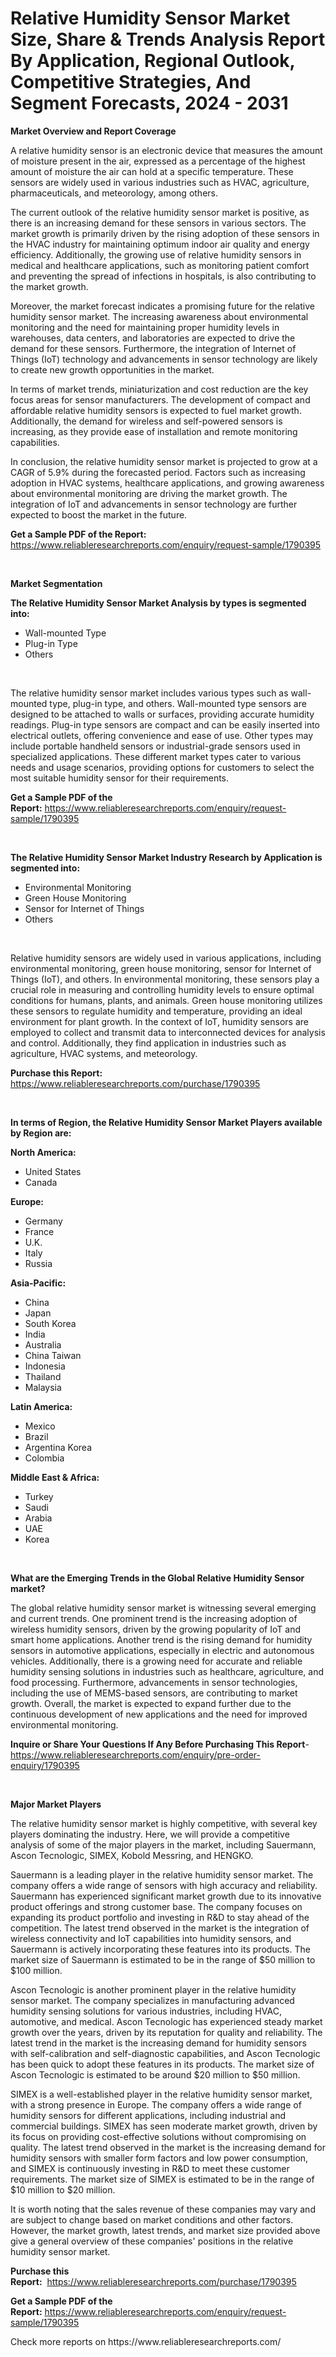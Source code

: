<p><h1>Relative Humidity Sensor Market Size, Share & Trends Analysis Report By Application, Regional Outlook, Competitive Strategies, And Segment Forecasts, 2024 - 2031</h1></p><p><strong>Market Overview and Report Coverage</strong></p>
<p><p>A relative humidity sensor is an electronic device that measures the amount of moisture present in the air, expressed as a percentage of the highest amount of moisture the air can hold at a specific temperature. These sensors are widely used in various industries such as HVAC, agriculture, pharmaceuticals, and meteorology, among others.</p><p>The current outlook of the relative humidity sensor market is positive, as there is an increasing demand for these sensors in various sectors. The market growth is primarily driven by the rising adoption of these sensors in the HVAC industry for maintaining optimum indoor air quality and energy efficiency. Additionally, the growing use of relative humidity sensors in medical and healthcare applications, such as monitoring patient comfort and preventing the spread of infections in hospitals, is also contributing to the market growth.</p><p>Moreover, the market forecast indicates a promising future for the relative humidity sensor market. The increasing awareness about environmental monitoring and the need for maintaining proper humidity levels in warehouses, data centers, and laboratories are expected to drive the demand for these sensors. Furthermore, the integration of Internet of Things (IoT) technology and advancements in sensor technology are likely to create new growth opportunities in the market.</p><p>In terms of market trends, miniaturization and cost reduction are the key focus areas for sensor manufacturers. The development of compact and affordable relative humidity sensors is expected to fuel market growth. Additionally, the demand for wireless and self-powered sensors is increasing, as they provide ease of installation and remote monitoring capabilities.</p><p>In conclusion, the relative humidity sensor market is projected to grow at a CAGR of 5.9% during the forecasted period. Factors such as increasing adoption in HVAC systems, healthcare applications, and growing awareness about environmental monitoring are driving the market growth. The integration of IoT and advancements in sensor technology are further expected to boost the market in the future.</p></p>
<p><strong>Get a Sample PDF of the Report:</strong> <a href="https://www.reliableresearchreports.com/enquiry/request-sample/1790395">https://www.reliableresearchreports.com/enquiry/request-sample/1790395</a></p>
<p>&nbsp;</p>
<p><strong>Market Segmentation</strong></p>
<p><strong>The Relative Humidity Sensor Market Analysis by types is segmented into:</strong></p>
<p><ul><li>Wall-mounted Type</li><li>Plug-in Type</li><li>Others</li></ul></p>
<p>&nbsp;</p>
<p><p>The relative humidity sensor market includes various types such as wall-mounted type, plug-in type, and others. Wall-mounted type sensors are designed to be attached to walls or surfaces, providing accurate humidity readings. Plug-in type sensors are compact and can be easily inserted into electrical outlets, offering convenience and ease of use. Other types may include portable handheld sensors or industrial-grade sensors used in specialized applications. These different market types cater to various needs and usage scenarios, providing options for customers to select the most suitable humidity sensor for their requirements.</p></p>
<p><strong>Get a Sample PDF of the Report:</strong>&nbsp;<a href="https://www.reliableresearchreports.com/enquiry/request-sample/1790395">https://www.reliableresearchreports.com/enquiry/request-sample/1790395</a></p>
<p>&nbsp;</p>
<p><strong>The Relative Humidity Sensor Market Industry Research by Application is segmented into:</strong></p>
<p><ul><li>Environmental Monitoring</li><li>Green House Monitoring</li><li>Sensor for Internet of Things</li><li>Others</li></ul></p>
<p>&nbsp;</p>
<p><p>Relative humidity sensors are widely used in various applications, including environmental monitoring, green house monitoring, sensor for Internet of Things (IoT), and others. In environmental monitoring, these sensors play a crucial role in measuring and controlling humidity levels to ensure optimal conditions for humans, plants, and animals. Green house monitoring utilizes these sensors to regulate humidity and temperature, providing an ideal environment for plant growth. In the context of IoT, humidity sensors are employed to collect and transmit data to interconnected devices for analysis and control. Additionally, they find application in industries such as agriculture, HVAC systems, and meteorology.</p></p>
<p><strong>Purchase this Report:</strong>&nbsp; <a href="https://www.reliableresearchreports.com/purchase/1790395">https://www.reliableresearchreports.com/purchase/1790395</a></p>
<p>&nbsp;</p>
<p><strong>In terms of Region, the Relative Humidity Sensor Market Players available by Region are:</strong></p>
<p>
    <p> <strong> North America: </strong>
        <ul>
            <li>United States</li>
            <li>Canada</li>
        </ul>
        </p> 
    <p> <strong> Europe: </strong>
        <ul>
            <li>Germany</li>
            <li>France</li>
            <li>U.K.</li>
            <li>Italy</li>
            <li>Russia</li>
        </ul>
        </p> 
    <p> <strong> Asia-Pacific: </strong>
        <ul>
            <li>China</li>
            <li>Japan</li>
            <li>South Korea</li>
            <li>India</li>
            <li>Australia</li>
            <li>China Taiwan</li>
            <li>Indonesia</li>
            <li>Thailand</li>
            <li>Malaysia</li>
        </ul>
        </p> 
    <p> <strong> Latin America: </strong>
        <ul>
            <li>Mexico</li>
            <li>Brazil</li>
            <li>Argentina Korea</li>
            <li>Colombia</li>
        </ul>
        </p> 
    <p> <strong> Middle East & Africa: </strong>
        <ul>
            <li>Turkey</li>
            <li>Saudi</li>
            <li>Arabia</li>
            <li>UAE</li>
            <li>Korea</li>
        </ul>
    </p>
    </p>
<p>&nbsp;</p>
<p><strong>What are the Emerging Trends in the Global Relative Humidity Sensor market?</strong></p>
<p><p>The global relative humidity sensor market is witnessing several emerging and current trends. One prominent trend is the increasing adoption of wireless humidity sensors, driven by the growing popularity of IoT and smart home applications. Another trend is the rising demand for humidity sensors in automotive applications, especially in electric and autonomous vehicles. Additionally, there is a growing need for accurate and reliable humidity sensing solutions in industries such as healthcare, agriculture, and food processing. Furthermore, advancements in sensor technologies, including the use of MEMS-based sensors, are contributing to market growth. Overall, the market is expected to expand further due to the continuous development of new applications and the need for improved environmental monitoring.</p></p>
<p><strong>Inquire or Share Your Questions If Any Before Purchasing This Report</strong>- <a href="https://www.reliableresearchreports.com/enquiry/pre-order-enquiry/1790395">https://www.reliableresearchreports.com/enquiry/pre-order-enquiry/1790395</a></p>
<p>&nbsp;</p>
<p><strong>Major Market Players</strong></p>
<p><p>The relative humidity sensor market is highly competitive, with several key players dominating the industry. Here, we will provide a competitive analysis of some of the major players in the market, including Sauermann, Ascon Tecnologic, SIMEX, Kobold Messring, and HENGKO.</p><p>Sauermann is a leading player in the relative humidity sensor market. The company offers a wide range of sensors with high accuracy and reliability. Sauermann has experienced significant market growth due to its innovative product offerings and strong customer base. The company focuses on expanding its product portfolio and investing in R&D to stay ahead of the competition. The latest trend observed in the market is the integration of wireless connectivity and IoT capabilities into humidity sensors, and Sauermann is actively incorporating these features into its products. The market size of Sauermann is estimated to be in the range of $50 million to $100 million.</p><p>Ascon Tecnologic is another prominent player in the relative humidity sensor market. The company specializes in manufacturing advanced humidity sensing solutions for various industries, including HVAC, automotive, and medical. Ascon Tecnologic has experienced steady market growth over the years, driven by its reputation for quality and reliability. The latest trend in the market is the increasing demand for humidity sensors with self-calibration and self-diagnostic capabilities, and Ascon Tecnologic has been quick to adopt these features in its products. The market size of Ascon Tecnologic is estimated to be around $20 million to $50 million.</p><p>SIMEX is a well-established player in the relative humidity sensor market, with a strong presence in Europe. The company offers a wide range of humidity sensors for different applications, including industrial and commercial buildings. SIMEX has seen moderate market growth, driven by its focus on providing cost-effective solutions without compromising on quality. The latest trend observed in the market is the increasing demand for humidity sensors with smaller form factors and low power consumption, and SIMEX is continuously investing in R&D to meet these customer requirements. The market size of SIMEX is estimated to be in the range of $10 million to $20 million.</p><p>It is worth noting that the sales revenue of these companies may vary and are subject to change based on market conditions and other factors. However, the market growth, latest trends, and market size provided above give a general overview of these companies' positions in the relative humidity sensor market.</p></p>
<p><strong>Purchase this Report:</strong>&nbsp;&nbsp;<a href="https://www.reliableresearchreports.com/purchase/1790395">https://www.reliableresearchreports.com/purchase/1790395</a></p>
<p></p>
<p><strong>Get a Sample PDF of the Report:</strong>&nbsp;<a href="https://www.reliableresearchreports.com/enquiry/request-sample/1790395">https://www.reliableresearchreports.com/enquiry/request-sample/1790395</a></p>
<p>Check more reports on https://www.reliableresearchreports.com/</p>